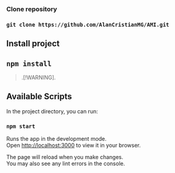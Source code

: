 ### Clone repository

### `git clone https://github.com/AlanCristianMG/AMI.git`

## Install project

## `npm install`

> .[!WARNING].

## Available Scripts

In the project directory, you can run:

### `npm start`

Runs the app in the development mode.\
Open [http://localhost:3000](http://localhost:3000) to view it in your browser.

The page will reload when you make changes.\
You may also see any lint errors in the console.

